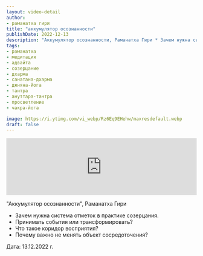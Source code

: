 ```yaml
---
layout: video-detail
author:
- раманатха гири
title: "аккумулятор осознанности"
publishDate: 2022-12-13
description: "Аккумулятор осознанности, Раманатха Гири * Зачем нужна система отметок в практике созерцания. * Принимать события или трансформировать? * Что такое коридор восприятия? * Почему важно не менять объект сосредоточения?   Дата  13.12.2022 г."
tags: 
- раманатха
- медитация
- адвайта
- созерцание
- дхарма
- санатана-дхарма
- джняна-йога
- тантра
- ануттара-тантра
- просветление
- чакра-йога

image: https://i.ytimg.com/vi_webp/Rz6Eq9EHehw/maxresdefault.webp
draft: false
---
```


<iframe width="100%" src="https://www.youtube.com/embed/Rz6Eq9EHehw" frameborder="0" allowfullscreen=""></iframe> 

 "Аккумулятор осознанности", Раманатха Гири

* Зачем нужна система отметок в практике созерцания.
* Принимать события или трансформировать?
* Что такое коридор восприятия?
* Почему важно не менять объект сосредоточения?

  
 Дата: 13.12.2022 г.

  

 